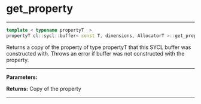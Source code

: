 # get_property

---

```cpp
template < typename propertyT  >
propertyT cl::sycl::buffer< const T, dimensions, AllocatorT >::get_property() const
```


Returns a copy of the property of type propertyT that this SYCL buffer was constructed with. Throws an error if buffer was not constructed with the property. 


---
**Parameters:**

**Returns:** Copy of the property 

---
